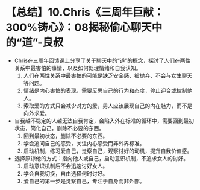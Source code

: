 # 【总结】10.Chris《三周年巨献：300%铸心》：08揭秘偷心聊天中的“道”-良叔

-   Chris在三周年回馈课上分享了关于聊天中的“道”的概念，探讨了人们在两性关系中最害怕的事情，以及如何处理情绪和自我认知。
    1.  人们在两性关系中最害怕的可能是缺乏安全感、被抛弃、不会与女生聊天等问题。
    2.  情绪是内心害怕的表现，需要反思自己的行为和态度，停止迎合或控制他人。
    3.  索取爱的方式只会减少对方的爱，男人应该展现自己的内在魅力，而不是向外求爱。
-   自我越不稳定的人越无法自我肯定，会陷入外在标准的循环中，需要回到最初状态，简化自己，删除不必要的东西。
    1.  回到最初状态，删除不必要的东西。
    2.  学会追问自己的感受，关注内心感受而非外界标准。
    3.  启动机制，练习爱自己，觉察自己，观察讨好的动机，提升自我价值感。
-   选择原谅他的方式：指向他人或自己，启动意识机制，不追求女人的讨好。
    1.  启动意识机制后不会迅速讨好女人。
    2.  学会自我切换，自由选择何时讨好。
    3.  爱自己的第一步是觉察自己，专注于自身而非外部。